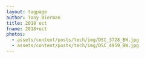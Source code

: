 ```yaml
---
layout: tagpage
author: Tony Bierman
title: 2018 oct
fname: 2018+oct
photos:
  - assets/content/posts/tech/img/DSC_3728_BW.jpg
  - assets/content/posts/tech/img/DSC_4959_BW.jpg
---
```

